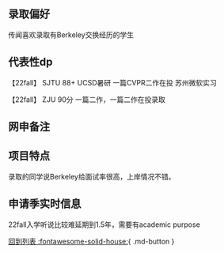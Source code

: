 ## 录取偏好
传闻喜欢录取有Berkeley交换经历的学生
## 代表性dp
【22fall】 SJTU 88+ UCSD暑研 一篇CVPR二作在投 苏州微软实习

【22fall】 ZJU 90分 一篇二作，一篇二作在投录取
## 网申备注

## 项目特点
录取的同学说Berkeley给面试率很高，上岸情况不错。
## 申请季实时信息
22fall入学听说比较难延期到1.5年，需要有academic purpose

[回到列表 :fontawesome-solid-house:](选校梯度.md){ .md-button }
